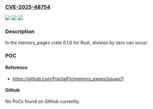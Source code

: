 ### [CVE-2025-48754](https://cve.mitre.org/cgi-bin/cvename.cgi?name=CVE-2025-48754)
![](https://img.shields.io/static/v1?label=Product&message=memory_pages&color=blue)
![](https://img.shields.io/static/v1?label=Version&message=0.1.0%20&color=brightgreen)
![](https://img.shields.io/static/v1?label=Vulnerability&message=CWE-369%20Divide%20By%20Zero&color=brightgreen)

### Description

In the memory_pages crate 0.1.0 for Rust, division by zero can occur.

### POC

#### Reference
- https://github.com/FractalFir/memory_pages/issues/1

#### Github
No PoCs found on GitHub currently.

